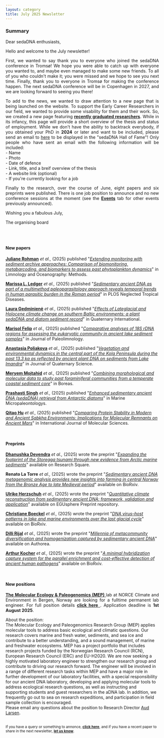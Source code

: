 ```yaml
---
layout: category
title: July 2025 Newsletter
---
```


<div class="section">
<h3 class="section-title underline">Summary</h3>
</div>

<div class="intro">
<p> Dear sedaDNA enthusiasts,</p>

<p align="justify">Hello and welcome to the July newsletter!</p>
 
<p align="justify">First, we wanted to say thank you to everyone who joined the sedaDNA conference in Tromsø! We hope you were able to catch up with everyone you wanted to, and maybe even managed to make some new friends. To all of you who couldn't make it; you were missed and we hope to see you next time. Finally, thank you to everyone in Tromsø for making the conference happen. The next sedaDNA conference will be in Copenhagen in 2027, and we are looking forward to seeing you there! </p>

<p align="justify">To add to the news, we wanted to draw attention to a new page that is being launched on the website. To support the Early Career Researchers in our field, we wanted to provide some visability for them and their work. So, we created a new page featuring <a href="https://sedadna.github.io/category/new-graduates.html"><b>recently graduated researchers</b></a>. While in its infancy, this page will provide a short overview of the thesis and status of employment. While we don't have the ability to backtrack everybody, if you obtained your PhD in <b>2024</b> or later and want to be included, please send an email to <a href="mailto:alois.n.reveret@uit.no">here</a> to be displayed in the "sedaDNA Hall of Fame"! Only people who have sent an email with the following information will be included:<br />
- Name <br />
- Photo <br />
- Date of defence <br />
- Link, title, and a breif overview of the thesis <br />
- A website link (optional) <br />
- If you're currently looking for a job<p/>

<p align="justify">Finally to the research, over the course of June, eight papers and six preprints were published. There is one job position to announce and no new conference sessions at the moment (see the <a href="https://sedadna.github.io/category/events.html"><b>Events</b></a> tab for other events previously announced).</p> 


<p>Wishing you a fabulous July,</p>
<p>The organising board</p>
<br>
 

<br>
<div class="intro">
<h4 class="section-title underline">New papers</h4>

<p><a href="https://www.researchgate.net/profile/Juliane-Romahn-2" target="_blank"><b>Juliane Rohman</b></a><i> et al.,</i> (2025) published "<a href="https://aslopubs.onlinelibrary.wiley.com/doi/full/10.1002/lom3.10694" target="_blank"><u><i>Extending monitoring with sediment archive approaches: Comparison of biomonitoring, metabarcoding, and biomarkers to assess past phytoplankton dynamics</i></u></a>" in Limnology and Oceanography: Methods.</p>

<p><a href="https://www.researchgate.net/profile/Marissa-Ledger" target="_blank"><b>Marissa L. Ledger</b></a><i> et al.,</i> (2025) published "<a href="https://journals.plos.org/plosntds/article?id=10.1371/journal.pntd.0013135" target="_blank"><u><i>Sedimentary ancient DNA as part of a multimethod paleoparasitology approach reveals temporal trends in human parasitic burden in the Roman period</i></u></a>" in PLOS Neglected Tropical Diseases.</p>

<p><a href="https://www.researchgate.net/profile/Laura-Gedminiene/research" target="_blank"><b>Laura Gedminienė</b></a><i> et al.,</i> (2025) published "<a href="https://www.sciencedirect.com/science/article/abs/pii/S1040618225002423?casa_token=KNmw_nfiDjgAAAAA:L-rydKngfjddmDuKLpvsk6D_u3QMBazVgFISCjxyQiq5cTgpcdE5PyYav9YLijHNzazMADszIA" target="_blank"><u><i>Effects of Lateglacial and Holocene climate change on southern Baltic environments: a plant sedaDNA and diatom sediment record</i></u></a>" in Quaternary International.</p>

<p><a href="https://www.researchgate.net/profile/Marisol-Felip" target="_blank"><b>Marisol Felip</b></a><i> et al.,</i> (2025) published "<a href="https://link.springer.com/article/10.1007/s10933-025-00369-9" target="_blank"><u><i>Comparative analyses of 18S rDNA regions for assessing the eukaryotic community in ancient lake sediment samples</i></u></a>" in Journal of Paleolimnology.</p>

<p><a href="https://www.csmc.uni-hamburg.de/about/people/poliakova.html" target="_blank"><b>Anastasia Poliakova</b></a><i> et al.,</i> (2025) published "<a href="https://onlinelibrary.wiley.com/doi/full/10.1002/jqs.3729" target="_blank"><u><i>Vegetation and environmental dynamics in the central part of the Kola Peninsula during the past 13.3 ka as reflected by ancient plant DNA on sediments from Lake Imandra</i></u></a>" in Journal of Quaternary Science.</p>

<p><a href="https://www.researchgate.net/profile/Meryem-Mojtahid" target="_blank"><b>
Meryem Mojtahid</b></a><i> et al.,</i> (2025) published "<a href="https://onlinelibrary.wiley.com/doi/full/10.1111/bor.70020" target="_blank"><u><i>Combining morphological and molecular data to study past foraminiferal communities from a temperate coastal sediment core</i></u></a>" in Boreas.</p>

<p><a href="https://www.linkedin.com/in/prashasti-singh-883aa7138/" target="_blank"><b>Prashasti Singh</b></a><i> et al.,</i> (2025) published "<a href="https://www.sciencedirect.com/science/article/pii/S0377839825000428?casa_token=-OJcsu7zFVcAAAAA:x1M1iuacxW35Mv5Ri7XziYJi5yIzdGqM0NxJ-4epo_39HdJ4zin8FYCTN_J-WZAIIGnq2lv7og" target="_blank"><u><i>Enhanced sedimentary ancient DNA (sedaDNA) retrieval from Antarctic diatoms</i></u></a>" in Marine Micropaleontologys.</p>

<p><a href="https://www.researchgate.net/profile/Qitao-Hu-3/research" target="_blank"><b>Qitao Hu</b></a><i> et al.,</i> (2025) published "<a href="https://www.mdpi.com/1422-0067/26/13/5978"><u><i>Comparing Protein Stability in Modern and Ancient Sabkha Environments: Implications for Molecular Remnants on Ancient Mars</i></u></a>" in International Journal of Molecular Sciences.</p>

<br>
<div class="intro">
<h4 class="section-title underline">Preprints</h4>

<p><a href="https://www.researchgate.net/profile/Dhanushka-Devendra/research" target="_blank"><b>Dhanushka Devendra</b></a> <i> et al.,</i> (2025) wrote the preprint "<a href="https://www.researchsquare.com/article/rs-6644998/v1"><i>Expanding the footprint of the Storegga tsunami through new evidence from Arctic marine sediments</i></a>" available on Research Square.</p>

<p><a><b>Renato La Torre</b></a> <i> et al.,</i> (2025) wrote the preprint "<a href="https://www.biorxiv.org/content/10.1101/2025.06.19.660509v1.abstract"><i>Sedimentary ancient DNA metagenomic analysis provides new insights into farming in central Norway from the Bronze Age to late Medieval period</i></a>" available on BioRxiv.</p>

<p><a href="https://www.researchgate.net/profile/Ulrike-Herzschuh" target="_blank"><b>Ulrike Herzschuh</b></a> <i> et al.,</i> (2025) wrote the preprint "<a href="https://egusphere.copernicus.org/preprints/2025/egusphere-2025-2678/"><i>Quantitative climate reconstruction from sedimentary ancient DNA: framework, validation and application</i></a>" available on EGUsphere Preprint repository.</p>

<p><a href="https://www.researchgate.net/profile/Christiane-Boeckel-2/research" target="_blank"><b>Christiane Boeckel</b></a> <i> et al.,</i> (2025) wrote the preprint "<a href="https://www.biorxiv.org/content/10.1101/2025.06.18.660323v1.abstract"><i>DNA virus–host patterns in lake and marine environments over the last glacial cycle</i></a>" available on BioRxiv.</p>

<p><a href="https://www.researchgate.net/profile/Dilli-Rijal-2/research" target="_blank"><b>Dilli Rijal</b></a> <i> et al.,</i> (2025) wrote the preprint "<a href="https://www.authorea.com/doi/full/10.22541/au.174895925.54844679"><i>Millennia of metacommunity diversification and homogenization captured by sedimentary ancient DNA</i></a>" available on Authorea.</p>

<p><a href="https://www.researchgate.net/profile/Arthur-Kocher/research" target="_blank"><b>Arthur Kocher</b></a> <i> et al.,</i> (2025) wrote the preprint "<a href="https://www.biorxiv.org/content/10.1101/2025.06.02.657376v1.abstract"><i>A minimal hybridization capture system for the parallel enrichment and cost-effective detection of ancient human pathogens</i></a>" available on BioRxiv.</p>

<br>
<div class="intro">
<h4 class="section-title underline">New positions</h4>
<p align="justify"> <a href="https://www.norceresearch.no/en/research-group/mep-molecular-ecology-paleogenomics"> <b>The Molecular Ecology & Paleogenomics (MEP)</b> </a> lab at NORCE Climate and Environment in Bergen, Norway are looking for a fulltime permanent lab engineer. For full position details <a href="https://www.jobbnorge.no/en/available-jobs/job/282953/laboratory-engineer"> <b>click here</b> </a>. Application deadline is <b>1st August 2025</b>.</p>
About the position: <br />
The Molecular Ecology and Paleogenomics Research Group (MEP) applies molecular tools to address basic ecological and climatic questions. Our research covers marine and fresh water, sediments, and sea ice and contribute to a better understanding, and a sound management, of marine and freshwater ecosystems. MEP has a project portfolio that includes research projects funded by the Norwegian Research Council (RCN), European Research Council (ERC) and EU-H2020. We are now seeking a highly motivated laboratory engineer to strengthen our research group and contribute to driving our research forward. The engineer will be involved in a range of different research tasks within MEP and have a major role in further development of our laboratory facilities, with a special responsibility for our ancient DNA laboratory, developing and applying molecular tools to address ecological research questions, as well as instructing and supporting students and guest researchers in the aDNA lab. In addition, we frequently go out to sea on research expeditions, and participation in field sample collection is encouraged.<br />
Please email any questions about the position to Research Director <a href="mailto:aula@norceresearch.no">Aud Larsen</a>.

<br>
<br>

<p><small>If you have a query or something to annonce, <a href="https://docs.google.com/forms/d/e/1FAIpQLSeLT1Oy9T3tikrYDxF9l65q3vfQl6iQMPHTzX5DPZ7aQIYUkA/viewform"><b> click here</b></a>, and if you have a recent paper to share in the next newsletter, <a href="https://docs.google.com/forms/d/e/1FAIpQLSfjbcDSBFH9jntd_LF9cq3D5_IR5u00okFaVvIjGFErS2_FbQ/viewform"><b>let us know</b></a>.</small></p>
